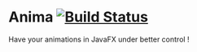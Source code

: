 Anima [![Build Status](https://travis-ci.org/VIKMSTR/Anima.svg?branch=master)](https://travis-ci.org/VIKMSTR/Anima)
=====

Have your animations in JavaFX under better control !


